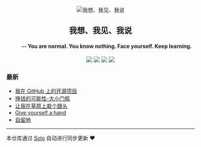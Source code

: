 <p align="center"><img alt="我想、我见、我说" src="https://static.b3log.org/images/brand/solo-32.png"></p><h2 align="center">
我想、我见、我说
</h2>

<h4 align="center"><p stype="margin-top:5px；margin-bottom:0px">&nbsp;&nbsp;&nbsp;&nbsp;&nbsp;&nbsp;&nbsp;&nbsp;&nbsp;&nbsp;-- You are <b>normal</b>.  You know <b>nothing</b>.  <b>Face</b> yourself.  <b>Keep</b> learning. </p></h4>
<p align="center"><a title="我想、我见、我说" target="_blank" href="https://github.com/helpta/solo-blog"><img src="https://img.shields.io/github/last-commit/helpta/solo-blog.svg?style=flat-square&color=FF9900"></a>
<a title="GitHub repo size in bytes" target="_blank" href="https://github.com/helpta/solo-blog"><img src="https://img.shields.io/github/repo-size/helpta/solo-blog.svg?style=flat-square"></a>
<a title="Solo Version" target="_blank" href="https://github.com/b3log/solo/releases"><img src="https://img.shields.io/badge/solo-3.6.5-f1e05a.svg?style=flat-square&color=blueviolet"></a>
<a title="Hits" target="_blank" href="https://github.com/b3log/hits"><img src="https://hits.b3log.org/helpta/solo-blog.svg"></a></p>

### 最新

* [我在 GitHub 上的开源项目](http://helpta.com/my-github-repos)
* [挣钱的可能性-大小门槛](http://helpta.com/articles/2019/10/01/1569925190920.html)
* [让我在草原上栽个跟头](http://helpta.com/articles/2019/09/14/1568418736657.html)
* [Give yourself a hand](http://helpta.com/articles/2019/09/14/1568418710550.html)
* [自留地](http://helpta.com/articles/2019/08/27/1566921530668.html)



---

本仓库通过 [Solo](https://github.com/b3log/solo) 自动进行同步更新 ❤️ 